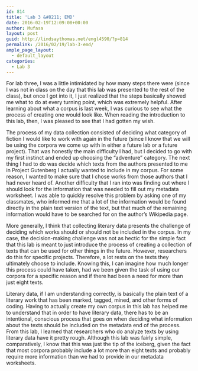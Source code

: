 ```yaml
---
id: 814
title: 'Lab 3 &#8211; EMD'
date: 2016-02-19T12:09:08+00:00
author: Mufasa
layout: post
guid: http://lindsaythomas.net/engl4590/?p=814
permalink: /2016/02/19/lab-3-emd/
ample_page_layout:
  - default_layout
categories:
  - Lab 3
---
```

For lab three, I was a little intimidated by how many steps there were (since I was not in class on the day that this lab was presented to the rest of the class), but once I got into it, I just realized that the steps basically showed me what to do at every turning point, which was extremely helpful. After learning about what a corpus is last week, I was curious to see what the process of creating one would look like. When reading the introduction to this lab, then, I was pleased to see that I had gotten my wish.

The process of my data collection consisted of deciding what category of fiction I would like to work with again in the future (since I know that we will be using the corpora we come up with in either a future lab or a future project). That was honestly the main difficulty I had, but I decided to go with my first instinct and ended up choosing the &#8220;adventure&#8221; category. The next thing I had to do was decide which texts from the authors presented to me in Project Gutenberg I actually wanted to include in my corpus. For some reason, I wanted to make sure that I chose works from those authors that I had never heard of. Another difficulty that I ran into was finding out where I should look for the information that was needed to fill out my metadata worksheet. I was able to quickly resolve this problem by asking one of my classmates, who informed me that a lot of the information would be found directly in the plain text version of the text, but that much of the remaining information would have to be searched for on the author&#8217;s Wikipedia page.

More generally, I think that collecting literary data presents the challenge of deciding which works should or should not be included in the corpus. In my case, the decision-making challenge was not as hectic for the simple fact that this lab is meant to just introduce the process of creating a collection of texts that can be used for other things in the future. However, researchers do this for specific projects. Therefore, a lot rests on the texts they ultimately choose to include. Knowing this, I can imagine how much longer this process could have taken, had we been given the task of using our corpora for a specific reason and if there had been a need for more than just eight texts.

Literary data, if I am understanding correctly, is basically the plain text of a literary work that has been marked, tagged, mined, and other forms of coding. Having to actually create my own corpus in this lab has helped me to understand that in order to have literary data, there has to be an intentional, conscious process that goes on when deciding what information about the texts should be included on the metadata end of the process. From this lab, I learned that researchers who do analyze texts by using literary data have it pretty rough. Although this lab was fairly simple, comparatively, I know that this was just the tip of the iceberg, given the fact that most corpora probably include a lot more than eight texts and probably require more information than we had to provide in our metadata worksheets.